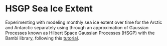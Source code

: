 # HSGP Sea Ice Extent

Experimenting with modeling monthly sea ice extent over time for the Arctic and Antarctic separately using through an approximation of Gaussian Processes known as Hilbert Space Gaussian Processes (HSGP) with the Bambi library, following this [tutorial](https://bambinos.github.io/bambi/notebooks/hsgp_1d.html).


